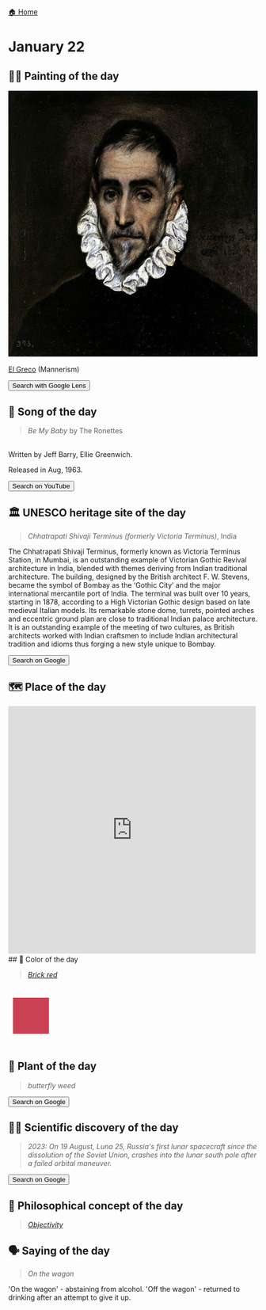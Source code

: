 
[🏠 Home](../../index.md)

# January 22

## 🧑‍🎨 Painting of the day

<img width="600" src="../img/El_Greco_1.jpg">

[El Greco](http://en.wikipedia.org/wiki/El_Greco) (Mannerism)

<button class="btn btn-success"
onclick=" window.open('https://lens.google.com/uploadbyurl?url=https://iretes.github.io/one-a-day/data/img/El_Greco_1.jpg','_blank')">
Search with Google Lens
</button>

## 🎼 Song of the day

> *Be My Baby*
by The Ronettes

<br />Written by Jeff Barry, Ellie Greenwich.

Released in Aug, 1963.

<button class="btn btn-success"
onclick=" window.open('http://www.youtube.com/search?q=Be My Baby by The Ronettes','_blank')">
Search on YouTube
</button>

## 🏛️ UNESCO heritage site of the day

> *Chhatrapati Shivaji Terminus (formerly Victoria Terminus)*, India

<p>The Chhatrapati Shivaji Terminus, formerly known as Victoria Terminus Station, in Mumbai, is an outstanding example of Victorian Gothic Revival architecture in India, blended with themes deriving from Indian traditional architecture. The building, designed by the British architect F. W. Stevens, became the symbol of Bombay as the ‘Gothic City’ and the major international mercantile port of India. The terminal was built over 10 years, starting in 1878, according to a High Victorian Gothic design based on late medieval Italian models. Its remarkable stone dome, turrets, pointed arches and eccentric ground plan are close to traditional Indian palace architecture. It is an outstanding example of the meeting of two cultures, as British architects worked with Indian craftsmen to include Indian architectural tradition and idioms thus forging a new style unique to Bombay.</p>

<button class="btn btn-success"
onclick=" window.open('http://www.google.com/search?q=Chhatrapati Shivaji Terminus (formerly Victoria Terminus)','_blank')">
Search on Google
</button>

## 🗺️ Place of the day

<iframe
src="https://www.mapcrunch.com"
name="mapcrunch"
width="500"
height="500"
allowTransparency="true"
scrolling="no"
frameborder="0"
>
</iframe>
## 🎨 Color of the day

> *[Brick red](https://en.wikipedia.org/wiki/List_of_Crayola_crayon_colors#Standard_colors)*

<div style="color:#CB4154; font-size: 100px;">&#9632;</div>

## 🌿 Plant of the day

> *butterfly weed*

<button class="btn btn-success"
onclick=" window.open('http://www.google.com/search?q=butterfly weed','_blank')">
Search on Google
</button>

## 🧑‍🔬 Scientific discovery of the day

> *2023: On 19 August, Luna 25, Russia's first lunar spacecraft since the dissolution of the Soviet Union, crashes into the lunar south pole after a failed orbital maneuver.*

<button class="btn btn-success"
onclick=" window.open('http://www.google.com/search?q=2023: On 19 August, Luna 25, Russia s first lunar spacecraft since the dissolution of the Soviet Union, crashes into the lunar south pole after a failed orbital maneuver.','_blank')">
Search on Google
</button>

## 💭 Philosophical concept of the day

> *[Objectivity](https://en.wikipedia.org/wiki/Objectivity_(philosophy))*

## 🗣️ Saying of the day

> *On the wagon*

'On the wagon' - abstaining from alcohol. 'Off the wagon' - returned to drinking after an attempt to give it up. 
